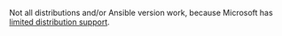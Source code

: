 Not all distributions and/or Ansible version work, because Microsoft has [limited distribution support](https://docs.microsoft.com/en-us/sql/linux/sql-server-linux-setup?view=sql-server-linux-2017).
